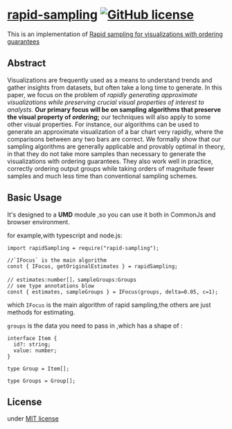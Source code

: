 # [rapid-sampling](https://github.com/locknono/rapid-sampling)  [![GitHub license](https://camo.githubusercontent.com/890acbdcb87868b382af9a4b1fac507b9659d9bf/68747470733a2f2f696d672e736869656c64732e696f2f62616467652f6c6963656e73652d4d49542d626c75652e737667)](https://github.com/locknono/leaflet-partition/blob/master/LICENSE)

This is an implementation of [Rapid sampling for visualizations with ordering guarantees](https://dl.acm.org/citation.cfm?id=2735485)



## Abstract

Visualizations are frequently used as a means to understand trends and gather insights from datasets, but often take a long time to generate. In this paper, we focus on the problem of *rapidly generating approximate visualizations while preserving crucial visual properties of interest to analysts.* **Our primary focus will be on sampling algorithms that preserve the visual property of *ordering*;** our techniques will also apply to some other visual properties. For instance, our algorithms can be used to generate an approximate visualization of a bar chart very rapidly, where the comparisons between any two bars are correct. We formally show that our sampling algorithms are generally applicable and provably optimal in theory, in that they do not take more samples than necessary to generate the visualizations with ordering guarantees. They also work well in practice, correctly ordering output groups while taking orders of magnitude fewer samples and much less time than conventional sampling schemes.



## Basic Usage

It's designed to a **UMD** module ,so you can use it both in CommonJs and browser environment. 



for example,with typescript and node.js:

```
import rapidSampling = require("rapid-sampling");

//`IFocus` is the main algorithm
const { IFocus, getOriginalEstimates } = rapidSampling;

// estimates:number[]，sampleGroups:Groups    
// see type annotations blow
const { estimates, sampleGroups } = IFocus(groups, delta=0.05, c=1);
```

which `IFocus` is the main algorithm of rapid sampling,the others are just methods for estimating.

`groups` is the data you need to pass in ,which has a shape of :

```
interface Item {
  id?: string;
  value: number;
}

type Group = Item[];

type Groups = Group[];
```







## License

under [MIT license](https://github.com/locknono/leaflet-partition/blob/master/LICENSE)









